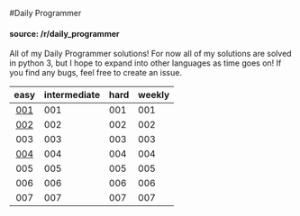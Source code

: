 #Daily Programmer
#### source: /r/daily_programmer
All of my Daily Programmer solutions! For now all of my solutions are solved in python 3, but I hope to expand into other languages as time goes on! If you find any bugs, feel free to create an issue.

| easy | intermediate | hard | weekly |
|:----:|--------------|------|--------|
| [001](https://github.com/tthoraldson/daily_programmer/tree/master/easy_challenges/echallenge001) | 001  | 001 | 001 |
| [002](https://github.com/tthoraldson/daily_programmer/tree/master/easy_challenges/echallenge002) | 002  | 002 | 002 |
| 003 | 003 | 003 | 003 |
| [004](https://github.com/tthoraldson/daily_programmer/tree/master/easy_challenges/echallenge004) | 004  | 004 | 004 |
| 005 | 005 | 005 | 005 |
| 006 | 006 | 006 | 006 |
| 007 | 007 | 007 | 007 |
